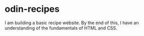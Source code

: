 # odin-recipes
I am building a basic recipe website.
By the end of this, I have an understanding
of the fundamentals of HTML and CSS.